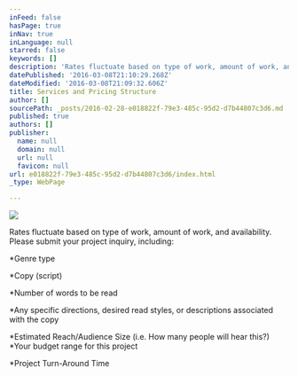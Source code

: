 ```yaml
---
inFeed: false
hasPage: true
inNav: true
inLanguage: null
starred: false
keywords: []
description: 'Rates fluctuate based on type of work, amount of work, and availability. Please submit your project inquiry, including:'
datePublished: '2016-03-08T21:10:29.268Z'
dateModified: '2016-03-08T21:09:32.606Z'
title: Services and Pricing Structure
author: []
sourcePath: _posts/2016-02-28-e018822f-79e3-485c-95d2-d7b44807c3d6.md
published: true
authors: []
publisher:
  name: null
  domain: null
  url: null
  favicon: null
url: e018822f-79e3-485c-95d2-d7b44807c3d6/index.html
_type: WebPage

---
```

![](https://the-grid-user-content.s3-us-west-2.amazonaws.com/04a324e0-5ffc-4037-94c4-d90fe570acbb.jpg)

Rates fluctuate based on type of work, amount of work, and availability. Please submit your project inquiry, including:

\*Genre type 

\*Copy (script) 

\*Number of words to be read 

\*Any specific directions, desired read styles, or descriptions associated with the copy 

\*Estimated Reach/Audience Size (i.e. How many people will hear this?)
\*Your budget range for this project 

\*Project Turn-Around Time